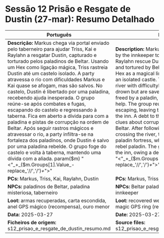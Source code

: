 # Sessão 12  Prisão e Resgate de Dustin (27-mar): Resumo Detalhado

| Português                                                                                                                                                                                                                                                                                                                                                                                                                                                                                                                                                                                                                                                                                                                                                                                                                             | English                                                                                                                                                                                                                                                                                                                                                                                                                                                                                                                                                                                                                                                                                                                                                                                                                |
| ------------------------------------------------------------------------------------------------------------------------------------------------------------------------------------------------------------------------------------------------------------------------------------------------------------------------------------------------------------------------------------------------------------------------------------------------------------------------------------------------------------------------------------------------------------------------------------------------------------------------------------------------------------------------------------------------------------------------------------------------------------------------------------------------------------------------------------- | ---------------------------------------------------------------------------------------------------------------------------------------------------------------------------------------------------------------------------------------------------------------------------------------------------------------------------------------------------------------------------------------------------------------------------------------------------------------------------------------------------------------------------------------------------------------------------------------------------------------------------------------------------------------------------------------------------------------------------------------------------------------------------------------------------------------------- |
| **Descrição:** Markus chega via portal enviado pelo taberneiro para ajudar Triss, Kai e Raylahn a resgatar Dustin, capturado e torturado pelos paladinos de Beltar. Usando um Hex como ligação mágica, Triss rastreia Dustin até um castelo isolado. A party atravessa o rio com dificuldades  Markus e Kai quase se afogam, mas são salvos. No castelo, Dustin é libertado por uma paladina, recebendo ajuda inesperada. O grupo reúne-se após combates e fugas, escapando do castelo e regressando à taberna. Fica em aberto a dívida para com a paladina e pistas de corrupção na ordem de Beltar. Após seguir rastros mágicos e atravessar o rio, a party infiltra-se na fortaleza dos paladinos, onde Dustin é salvo por uma paladina rebelde. O grupo foge do castelo e volta à taberna, mantendo uma dívida com a aliada. param($m) "<"_+_($m.Groups[1].Value_-replace_'//','/')_+_">"  | **Description:** Markus arrives via portal sent by the innkeeper to help Triss, Kai, and Raylahn rescue Dustin, who was captured and tortured by Beltars paladins. Using a Hex as a magical link, Triss tracks Dustin to an isolated castle. The party crosses the river with difficultyMarkus and Kai nearly drown but are saved. In the castle, Dustin is freed by a paladin, receiving unexpected help. The group reunites after fighting and escaping, leaving the castle and returning to the inn. A debt to the paladin remains, as do clues about corruption within the Order of Beltar. After following magical tracks and crossing the river, the party infiltrates the paladin fortress, where Dustin is saved by a rebel paladin. The group flees and returns to the inn, owing a debt to their ally. param($m) "<"_+_($m.Groups[1].Value_-replace_'//','/')_+_">"  |
| **PCs:** Markus, Triss, Kai, Raylahn, Dustin                                                                                                                                                                                                                                                                                                                                                                                                                                                                                                                                                                                                                                                                                                                                                                                          | **PCs:** Markus, Triss, Kai, Raylahn, Dustin                                                                                                                                                                                                                                                                                                                                                                                                                                                                                                                                                                                                                                                                                                                                                                           |
| **NPCs:** paladinos de Beltar, paladina misteriosa, taberneiro                                                                                                                                                                                                                                                                                                                                                                                                                                                                                                                                                                                                                                                                                                                                                                        | **NPCs:** Beltar paladins, mysterious paladin, innkeeper                                                                                                                                                                                                                                                                                                                                                                                                                                                                                                                                                                                                                                                                                                                                                               |
| **Loot:** armas recuperadas, carta escondida, anel GPS mágico (recompensa), ouro menor                                                                                                                                                                                                                                                                                                                                                                                                                                                                                                                                                                                                                                                                                                                                                | **Loot:** recovered weapons, hidden letter, magic GPS ring (reward), minor gold                                                                                                                                                                                                                                                                                                                                                                                                                                                                                                                                                                                                                                                                                                                                        |
| **Data:** 2025-03-27                                                                                                                                                                                                                                                                                                                                                                                                                                                                                                                                                                                                                                                                                                                                                                                                                  | **Date:** 2025-03-27                                                                                                                                                                                                                                                                                                                                                                                                                                                                                                                                                                                                                                                                                                                                                                                                   |
| **Ficheiros de origem:** s12_prisao_e_resgate_de_dustin_resumo.md                                                                                                                                                                                                                                                                                                                                                                                                                                                                                                                                                                                                                                                                                                                                                                     | **Source files:** s12_prisao_e_resgate_de_dustin_resumo.md                                                                                                                                                                                                                                                                                                                                                                                                                                                                                                                                                                                                                                                                                                                                                             |

























